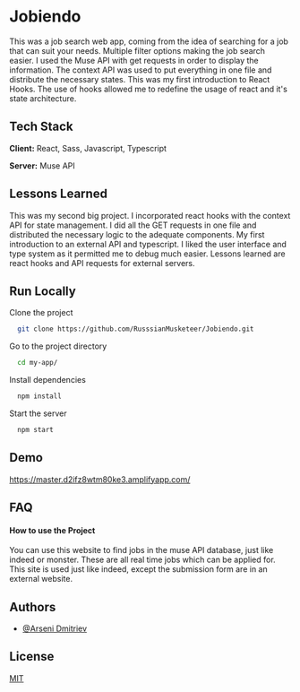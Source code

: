 
# Jobiendo

This was a job search web app, coming from the idea of searching for a job that can suit your needs. Multiple filter options making the job search easier. I used the Muse API with get requests in order to display the information. The context API was used to put everything in one file and distribute the necessary states. This was my first introduction to React Hooks. The use of hooks allowed me to redefine the usage of react and it's state architecture.

## Tech Stack

**Client:** React, Sass, Javascript, Typescript

**Server:** Muse API



## Lessons Learned

This was my second big project. I incorporated react hooks with the context API for state management. I did all the GET requests in one file and distributed the necessary logic to the adequate components. My first introduction to an external API and typescript. I liked the user interface and type system as it permitted me to debug much easier. Lessons learned are react hooks and API requests for external servers.
## Run Locally

Clone the project

```bash
  git clone https://github.com/RusssianMusketeer/Jobiendo.git
```

Go to the project directory

```bash
  cd my-app/
```

Install dependencies

```bash
  npm install
```

Start the server

```bash
  npm start
```


## Demo

https://master.d2ifz8wtm80ke3.amplifyapp.com/


## FAQ

#### How to use the Project

You can use this website to find jobs in the muse API database, just like indeed or monster. These are all real time jobs which can be applied for. This site is used just like indeed, except the submission form are in an external website.




## Authors

- [@Arseni Dmitriev](https://github.com/RusssianMusketeer)


## License

[MIT](https://choosealicense.com/licenses/mit/)

